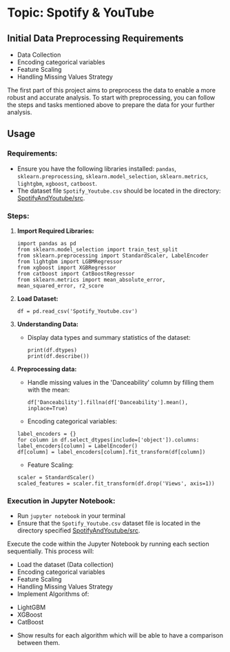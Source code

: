 # Topic: Spotify & YouTube

## Initial Data Preprocessing Requirements

- Data Collection
- Encoding categorical variables
- Feature Scaling
- Handling Missing Values Strategy

The first part of this project aims to preprocess the data to enable a more robust and accurate analysis. To start with preprocessing, you can follow the steps and tasks mentioned above to prepare the data for your further analysis.

## Usage

### Requirements:
- Ensure you have the following libraries installed: `pandas`, `sklearn.preprocessing`, `sklearn.model_selection`, `sklearn.metrics`, `lightgbm`, `xgboost`, `catboost`.
- The dataset file `Spotify_Youtube.csv` should be located in the directory: [SpotifyAndYoutube/src](./src).

### Steps:

1. **Import Required Libraries:**
   ```
   import pandas as pd
   from sklearn.model_selection import train_test_split
   from sklearn.preprocessing import StandardScaler, LabelEncoder
   from lightgbm import LGBMRegressor
   from xgboost import XGBRegressor
   from catboost import CatBoostRegressor
   from sklearn.metrics import mean_absolute_error, mean_squared_error, r2_score
   ```

2. **Load Dataset:**
   ```
   df = pd.read_csv('Spotify_Youtube.csv')
   ```

3. **Understanding Data:**
   - Display data types and summary statistics of the dataset:
     ```
     print(df.dtypes)
     print(df.describe())
     ```

4. **Preprocessing data:**
   - Handle missing values in the 'Danceability' column by filling them with the mean:
     ```
     df['Danceability'].fillna(df['Danceability'].mean(), inplace=True)
     ```
   - Encoding categorical variables:
    ```
    label_encoders = {}
    for column in df.select_dtypes(include=['object']).columns:
    label_encoders[column] = LabelEncoder()
    df[column] = label_encoders[column].fit_transform(df[column])
     ```
   - Feature Scaling:
   ```
   scaler = StandardScaler()
   scaled_features = scaler.fit_transform(df.drop('Views', axis=1))
    ```
### Execution in Jupyter Notebook:

- Run `jupyter notebook` in your terminal
- Ensure that the `Spotify_Youtube.csv` dataset file is located in the directory specified [SpotifyAndYoutube/src](./src).

Execute the code within the Jupyter Notebook by running each section sequentially. This process will:
- Load the dataset (Data collection)
- Encoding categorical variables
- Feature Scaling
- Handling Missing Values Strategy
- Implement Algorithms of:
+ LightGBM
+ XGBoost
+ CatBoost
- Show results for each algorithm which will be able to have a comparison between them.
